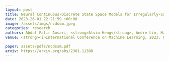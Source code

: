 ```yaml
---
layout: post
title: Neural Continuous-Discrete State Space Models for Irregularly-Sampled Time Series
date: 2023-26-01 22:21:59 +00:00
image: /assets/imgs/ncdssm.jpeg
categories: research
authors: Abdul Fatir Ansari, <strong>Alvin Heng</strong>, Andre Lim, Harold Soh
venue: <strong><i>International Conference on Machine Learning, 2023, Oral</i></strong>

paper: assets/pdfs/ncdssm.pdf
arxiv: https://arxiv.org/abs/2301.11308
---
```

